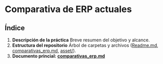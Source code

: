 # Comparativa de ERP actuales

## Índice
1. **Descripción de la práctica**
   Breve resumen del objetivo y alcance.
2. **Estructura del repositorio**
   Árbol de carpetas y archivos ([Readme.md](./Readme.md), [comparativas_erp.md](./comparativas_erp.md), [asset/](./asset)).
3. **Documento princial:** **[comparativas_erp.md](./comparativas_erp.md)**
